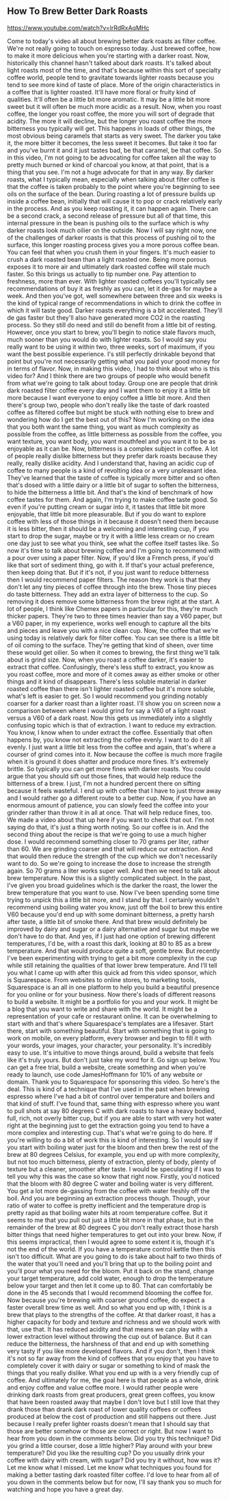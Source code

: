 ## How To Brew Better Dark Roasts

<https://www.youtube.com/watch?v=lrRdRxAqMHc>

Come to today's video all about brewing
better dark roasts as filter coffee.
We're not really going to
touch on espresso today.
Just brewed coffee,
how to make it more delicious
when you're starting
with a darker roast.
Now, historically this
channel hasn't talked
about dark roasts.
It's talked about light roasts
most of the time, and that's
because within this sort
of specialty coffee world,
people tend to gravitate
towards lighter roasts
because you tend to see
more kind of taste of place.
More of the origin characteristics
in a coffee that is lighter roasted.
It'll have more floral or
fruity kind of qualities.
It'll often be a little bit more aromatic.
It may be a little bit more sweet
but it will often be much
more acidic as a result.
Now, when you roast coffee,
the longer you roast coffee,
the more you will sort
of degrade that acidity.
The more it will decline, but
the longer you roast coffee
the more bitterness
you typically will get.
This happens in loads of other things,
the most obvious being caramels
that starts as very sweet.
The darker you take it,
the more bitter it becomes,
the less sweet it becomes.
But take it too far and you've burnt it
and it just tastes bad,
be that caramel, be that coffee.
So in this video, I'm not going
to be advocating for coffee
taken all the way to pretty
much burned or kind of charcoal
you know, at that point,
that is a thing that you see.
I'm not a huge advocate
for that in any way.
By darker roasts, what I typically mean,
especially when talking
about filter coffee
is that the coffee is taken probably
to the point where you're
beginning to see oils
on the surface of the bean.
During roasting a lot
of pressure builds up
inside a coffee bean, initially
that will cause it to pop
or crack relatively early in the process.
And as you keep roasting
it, it can happen again.
There can be a second crack,
a second release of pressure
but all of that time,
this internal pressure
in the bean is pushing oils to the surface
which is why darker roasts look
much oilier on the outside.
Now I will say right now,
one of the challenges
of darker roasts is that this process
of pushing oil to the surface, this longer
roasting process gives you
a more porous coffee bean.
You can feel that when you
crush them in your fingers.
It's much easier to
crush a dark roasted bean
than a light roasted one.
Being more porous exposes it to more air
and ultimately dark roasted
coffee will stale much faster.
So this brings us actually
to tip number one.
Pay attention to
freshness, more than ever.
With lighter roasted coffees
you'll typically see
recommendations of buy it as freshly
as you can, let it
de-gas for maybe a week.
And then you've got, well
somewhere between three
and six weeks is the kind of typical range
of recommendations in
which to drink the coffee
in which it will taste good.
Darker roasts everything
is a bit accelerated.
They'll de gas faster but
they'll also have generated
more CO2 in the roasting process.
So they still do need
and still do benefit from
a little bit of resting.
However, once you start to brew,
you'll begin to notice stale flavors much,
much sooner than you would
do with lighter roasts.
So I would say you really
want to be using it
within two, three weeks, sort of maximum,
if you want the best possible experience.
I's still perfectly
drinkable beyond that point
but you're not necessarily
getting what you
paid your good money
for in terms of flavor.
Now, in making this video,
I had to think about
who is this video for?
And I think there are two groups
of people who would benefit
from what we're going to talk about today.
Group one are people that
drink dark roasted filter
coffee every day and I
want them to enjoy it
a little bit more
because I want everyone to
enjoy coffee a little bit more.
And then there's group two,
people who don't really
like the taste of dark roasted
coffee as filtered coffee
but might be stuck with nothing
else to brew and wondering
how do I get the best out of this?
Now I'm working on the idea
that you both want the same thing,
you want as much complexity
as possible from the coffee,
as little bitterness as
possible from the coffee,
you want texture, you want
body, you want mouthfeel
and you want it to be as
enjoyable as it can be.
Now, bitterness is a
complex subject in coffee.
A lot of people really dislike bitterness
but they prefer dark roasts
because they really,
really dislike acidity.
And I understand that,
having an acidic cup
of coffee to many people is a kind
of revolting idea or a
very unpleasant idea.
They've learned that the
taste of coffee is typically
more bitter and so often that's
dosed with a little dairy
or a little bit of sugar
to soften the bitterness,
to hide the bitterness a little bit.
And that's the kind of benchmark
of how coffee tastes for them.
And again, I'm trying to
make coffee taste good.
So even if you're putting
cream or sugar into it,
it tastes that little bit more enjoyable,
that little bit more pleasurable.
But if you do want to explore coffee
with less of those things in it
because it doesn't need them
because it is less bitter,
then it should be a welcoming
and interesting cup,
if you start to drop the sugar, maybe
or try it with a little less
cream or no cream one day
just to see what you think,
see what the coffee itself tastes like.
So now it's time to talk
about brewing coffee
and I'm going to recommend
with a pour over using a paper filter.
Now, if you'd like a French press,
if you'd like that sort of
sediment thing, go with it.
If that's your actual
preference, then keep doing that.
But if it's not, if you just
want to reduce bitterness
then I would recommend paper filters.
The reason they work is that
they don't let any tiny pieces
of coffee through into the brew.
Those tiny pieces do taste bitterness.
They add an extra layer
of bitterness to the cup.
So removing it does remove
some bitterness from the brew
right at the start.
A lot of people, I
think like Chemex papers
in particular for this,
they're much thicker papers.
They're two to three times heavier
than say a V60 paper, but a V60 paper,
in my experience, works
well enough to capture all
the bits and pieces and leave
you with a nice clean cup.
Now, the coffee that we're
using today is relatively dark
for filter coffee. You can
see there is a little bit
of oil coming to the surface.
They're getting that kind of sheen,
over time these would get oilier.
So when it comes to brewing,
the first thing we'll
talk about is grind size.
Now, when you roast a coffee darker,
it's easier to extract that coffee.
Confusingly, there's less
stuff to extract, you know
as you roast coffee, more and more
of it comes away as either
smoke or other things
and it kind of disappears.
There's less soluble material
in darker roasted coffee
than there isn't lighter roasted coffee
but it's more soluble,
what's left is easier to get.
So I would recommend you
grinding notably coarser
for a darker roast than a lighter roast.
I'll show you on screen now a comparison
between where I would grind for say a V60
of a light roast versus
a V60 of a dark roast.
Now this gets us immediately
into a slightly confusing topic
which is that of extraction.
I want to reduce my extraction.
You know, I know when to
under extract the coffee.
Essentially that often
happens by, you know
not extracting the coffee evenly.
I want to do it all evenly.
I just want a little
bit less from the coffee
and again, that's where a
courser of grind comes into it.
Now because the coffee
is much more fragile
when it is ground it does
shatter and produce more fines.
It's extremely brittle.
So typically you can get more
fines with darker roasts.
You could argue that you
should sift out those fines,
that would help reduce
the bitterness of a brew.
I just, I'm not a hundred percent there
on sifting because it feels wasteful.
I end up with coffee that
I have to just throw away
and I would rather go a
different route to a better cup.
Now, if you have an
enormous amount of patience,
you can slowly feed the coffee
into your grinder rather
than throw it in all at once.
That will help reduce fines, too.
We made a video about that up here
if you want to check that out.
I'm not saying do that, it's
just a thing worth noting.
So our coffee is in.
And the second thing about the recipe
is that we're going to
use a much higher dose.
I would recommend something closer
to 70 grams per liter, rather than 60.
We are grinding coarser and
that will reduce our extraction.
And that would then reduce
the strength of the cup
which we don't necessarily want to do.
So we're going to increase the dose
to increase the strength again.
So 70 grams a liter works super well.
And then we need to talk
about brew temperature.
Now this is a slightly
complicated subject.
In the past, I've given
you broad guidelines
which is the darker the roast, the lower
the brew temperature that you want to use.
Now I've been spending some time trying
to unpick this a little bit
more, and I stand by that.
I certainly wouldn't
recommend using boiling water
you know, just off the boil
to brew this entire V60
because you'd end up with
some dominant bitterness,
a pretty harsh after taste,
a little bit of smoke there.
And that brew would definitely be improved
by dairy and sugar or a
dairy alternative and sugar
but maybe we don't have to do that.
And yes, if I just had one option
of brewing different temperatures, I'd be,
with a roast this dark,
looking at 80 to 85 as a brew temperature.
And that would produce
quite a soft, gentle brew.
But recently I've been experimenting
with trying to get a bit more complexity
in the cup while still
retaining the qualities
of that lower brew temperature.
And I'll tell you what I came
up with after this quick ad
from this video sponsor,
which is Squarespace.
From websites to online
stores, to marketing tools,
Squarespace is an all
in one platform to help you
build a beautiful presence
for you online or for your business.
Now there's loads of different
reasons to build a website.
It might be a portfolio
for you and your work.
It might be a blog that you want to write
and share with the world.
It might be a representation
of your cafe or restaurant online.
It can be overwhelming to start with
and that's where Squarespace's
templates are a lifesaver.
Start there, start with
something beautiful.
Start with something that is going to work
on mobile, on every
platform, every browser
and begin to fill it with your words,
your images, your
character, your personality.
It's incredibly easy to use.
It's intuitive to move things around,
build a website that feels
like it's truly yours.
But don't just take my word for it.
Go sign up below.
You can get a free trial, build
a website, create something
and when you're ready to
launch, use code JamesHoffmann
for 10% of any website or domain.
Thank you to Squarespace
for sponsoring this video.
So here's the deal.
This is kind of a technique that I've used
in the past when brewing espresso
where I've had a bit of control
over temperature and boilers
and that kind of stuff.
I've found that, same thing with espresso
where you want to pull
shots at say 80 degrees C
with dark roasts to have a
heavy bodied, full, rich,
not overly bitter cup, but
if you are able to start
with very hot water right at the beginning
just to get the extraction going
you tend to have a more
complex and interesting cup.
That's what we're going to do here.
If you're willing to do a bit of work
this is kind of interesting.
So I would say if you
start with boiling water
just for the bloom and then brew the rest
of the brew at 80 degrees
Celsius, for example, you end
up with more complexity,
but not too much bitterness,
plenty of extraction, plenty
of body, plenty of texture
but a cleaner, smoother after taste.
I would be speculating
if I was to tell you why
this was the case so know that right now.
Firstly, you'd noticed that
the bloom with 80 degree C
water and boiling water is very different.
You get a lot more de-gassing
from the coffee with water
freshly off the boil.
And you are beginning an
extraction process though.
Though, your ratio of water to
coffee is pretty inefficient
and the temperature drop is pretty rapid
as that boiling water hits
at room temperature coffee.
But it seems to me that you pull out
just a little bit more in that phase,
but in the remainder of
the brew at 80 degrees C
you don't really extract
those harsh bitter things
that need higher temperatures
to get out into your brew.
Now, if this seems impractical,
then I would agree to some
extent it is, though it's not
the end of the world.
If you have a temperature control kettle
then this isn't too difficult.
What are you going to do is
take about half to two thirds
of the water that you'll need
and you'll bring that
up to the boiling point
and you'll pour what
you need for the bloom.
Put it back on the stand,
change your target temperature,
add cold water, enough
to drop the temperature
below your target and
then let it come up to 80.
That can comfortably be
done in the 45 seconds
that I would recommend
blooming the coffee for.
Now because you're brewing
with coarser ground coffee,
do expect a faster
overall brew time as well.
And so what you end up with,
I think is a brew that plays
to the strengths of the coffee.
At that darker roast,
it has a higher capacity
for body and texture and
richness and we should work
with that, use that.
It has reduced acidity
and that means we can play
with a lower extraction level
without throwing the cup out of balance.
But it can reduce the
bitterness, the harshness of that
and end up with something very tasty
if you like more developed flavors.
And if you don't, then I
think it's not so far away
from the kind of coffees that you enjoy
that you have to completely cover it
with dairy or sugar or
something to kind of mask
the things that you really dislike.
What you end up with is a
very friendly cup of coffee.
And ultimately for me, the
goal here is that people
as a whole, drink and enjoy
coffee and value coffee more.
I would rather people
were drinking dark roasts
from great producers, great
green coffees, you know
that have been roasted away
that maybe I don't love
but I still love that they drank those
than drank dark roast
of lower quality coffees
or coffees produced at below the cost
of production and still happens out there.
Just because I really prefer
lighter roasts doesn't mean
that I should say that
those are better somehow
or those are correct or right.
But now I want to hear from you
down in the comments below.
Did you try this technique?
Did you grind a little
courser, dose a little higher?
Play around with your brew temperature?
Did you like the resulting cup?
Do you usually drink your coffee
with dairy with cream, with sugar?
Did you try it without, how was it?
Let me know what I missed.
Let me know what techniques you found
for making a better tasting
dark roasted filter coffee.
I'd love to hear from all of
you down in the comments below
but for now, I'll say thank you so much
for watching and hope
you have a great day.
